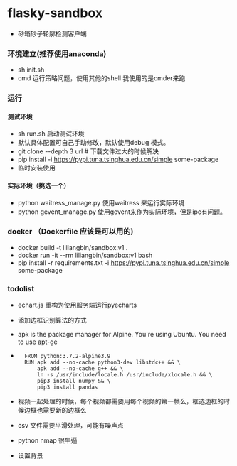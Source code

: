 # flasky-sandbox

- 砂箱砂子轮廓检测客户端

### 环境建立(推荐使用anaconda)

- sh init.sh  
- cmd 运行策略问题，使用其他的shell  我使用的是cmder来跑 

### 运行

#### 测试环境

- sh run.sh  启动测试环境
- 默认具体配置可自己手动修改，默认使用debug 模式。
- git clone --depth 3   url  # 下载文件过大的时候解决
- pip install -i https://pypi.tuna.tsinghua.edu.cn/simple some-package 
- 临时安装使用

#### 实际环境（挑选一个）
 
- python waitress_manage.py  使用waitress 来运行实际环境
- python gevent_manage.py 使用gevent来作为实际环境，但是ipc有问题。

### docker （Dockerfile 应该是可以用的)

- docker build -t liliangbin/sandbox:v1 .
- docker run -it --rm liliangbin/sandbox:v1 bash
- pip install -r requirements.txt -i https://pypi.tuna.tsinghua.edu.cn/simple some-package

### todolist 

- echart.js  重构为使用服务端运行pyecharts
- 添加边框识别算法的方式
- apk is the package manager for Alpine. You're using Ubuntu. You need to use apt-ge

- ```shell
    FROM python:3.7.2-alpine3.9
    RUN apk add --no-cache python3-dev libstdc++ && \
        apk add --no-cache g++ && \
        ln -s /usr/include/locale.h /usr/include/xlocale.h && \
        pip3 install numpy && \
        pip3 install pandas
  ```
 - 视频一起处理的时候，每个视频都需要用每个视频的第一帧么，框选边框的时候边框也需要新的边框么
 - csv 文件需要平滑处理，可能有噪声点
 - python nmap  很牛逼
 - 设置背景
 
###  
